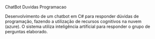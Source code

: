ChatBot Duvidas Programacao

Desenvolvimento de um chatbot em C# para responder dúvidas de programação, fazendo a utilização de recursos cognitivos na nuvem (azure). O sistema utiliza inteligência artificial para responder o grupo de perguntas elaborado.